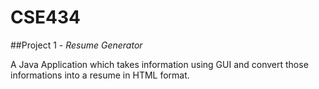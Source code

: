 # CSE434

##Project 1 - *Resume Generator* 

A Java Application which takes information using GUI and convert those informations into a resume in HTML format.